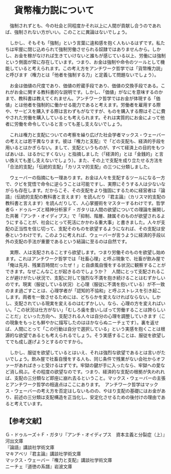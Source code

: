 # 　貨幣権力説について

　強制されずとも、今の社会と同程度かそれ以上に人間が貢献し合うのであれば、強制されない方がいい。このことに異論はないでしょう。

　しかし、そもそも「強制」という言葉に違和感を抱く人もいるはずです。私たちは牢屋に閉じ込められて強制労働させられる奴隷ではありませんから。しかし、お金を稼がなければ生きていけないと誰もが感じている以上、労働には強制という側面が常に存在しています。つまり、お金は強制や命令のツールとして機能していると考えられます。この考え方をアンチワーク哲学では「貨幣権力説」と呼びます（権力とは「他者を強制する力」と定義して問題ないでしょう）。

　お金は価値の尺度であり、価値の貯蔵手段であり、価値の交換手段である。これがお金に関する教科書的な説明です。しかし、「価値」がなにを意味するのかまで、教科書は教えてくれません。アンチワーク哲学ではお金が体現する「価値」とは他者を強制的に働かせる能力であると考えます。労働者を雇用する際や、サービスを購入する際は言わずもがなですが、ものを購入する際はそこに費やされた労働を購入しているとも考えられます。それは実質的にお金によって他者に労働を命令していると言っても差し支えないでしょう。

　これは権力と支配についての考察を繰り広げた社会学者マックス・ウェーバーの考えとは若干異なります。彼は『権力と支配』で「どの支配も、経済的手段を用いるとはかぎらない。まして、支配というものが、すべて経済上の目的をもつばあいは、はるかにすくない」と指摘しました（「経済的」とは「金銭的」と言い換えても差し支えないでしょう）。また、その上で支配を成り立たせる方法を「合法的支配」「伝統的支配」「カリスマ的支配」の三つに分類しました。

　ウェーバーの指摘にも一理あります。お金は人々を支配するツールになる一方で、クビを覚悟で命令に逆らうことは可能ですし、実際にそうする人は少ないながらも存在します。だからこそ、その支配をより強固にするために経営者は『論語』（伝統的支配の教科書と言えます）を読んだり『君主論』（カリスマ的支配の教科書と言えます）を読んだりして、人心掌握術をマスターするわけです。哲学者Ｇ・ドゥルーズと精神分析家Ｆ・ガタリは人間の欲望についての理論を展開した共著『アンチ・オイディプス』で「抑制、階層、隷属そのものが欲望されるようにすることが、社会にとって死活にかかわる重大事」と書きました。人々が支配の正当性を信じ切って、支配そのものを欲望するようになれば、その支配は安泰というわけです。このように考えれば、ウェーバーが言うように経済的手段以外の支配の手法が重要であるという結論に至るのは自然です。

　実際、人は支配されることすら欲望します。つまり労働そのものを欲望し始めます。これはアンチワーク哲学では「社畜心理」と呼ぶ現象で、社畜が飲み屋で「俺は先月、残業百時間だったぜ！」と自虐風自慢をする状況に観察することができます。なぜこんなことが起きるのでしょうか？　人間にとって支配されることが避けがたい状況で、支配に対して強烈な不満を抱き続けることはむずかしいのです。現実（服従している状況）と心理（服従に不満を抱いている）が不一致のまま過ごすことは、心理学者が「認知的不協和」と呼ぶストレスを引き起こします。両者を一致させるためには、どちらかを変えなければならない。しかし、支配されている現実を変えるのはむずかしい。なら、心理の方を変えればいい。「この状況は仕方がない」「むしろ歯を食いしばって労働することは誇らしいことだ」といった方向へ、支配される人々は自分の心理を調整していきます（この現象をもっとも鮮やかに描写したのはほかならぬニーチェです）。裏を返せば、人間にとって「この行動は自分で選択している」という実感を抱くことは根源的な欲望であるとも考えられるでしょう。そう実感することは、服従を欲望してでも成し遂げようとするのですから。

　しかし、服従を欲望しているとはいえ、それは強烈な欲望であるとは言いがたいでしょう。飲み屋で社畜自慢をする人も、同じ条件で残業がない会社からオファーがあればきっと受けるはずです。牢獄の鍵が手に入ったなら、牢獄への愛など消し飛ぶ。その程度の欲望なのです。つまり、経済的な支配の根拠が失われれば、支配の三分類など即座に崩れ去るということ。マックス・ウェーバーの主張とアンチワーク哲学の相違点はここにあります。　アンチワーク哲学はマックス・ウェーバーの考え方を否定はしないものの、やはり支配の基礎にはお金があり、前述の三分類は支配構造を正当化し、安定化させるための後付けの理由であると考えています。

## 【参考文献】
Ｇ・ドゥルーズ＋Ｆ・ガタリ『アンチ・オイディプス　資本主義と分裂症（上）』河出文庫<br>
『論語』講談社学術文庫<br>
マキアベリ『君主論』講談社学術文庫<br>
マックス・ウェーバー『権力と支配』講談社学術文庫<br>
ニーチェ『道徳の系譜』岩波文庫